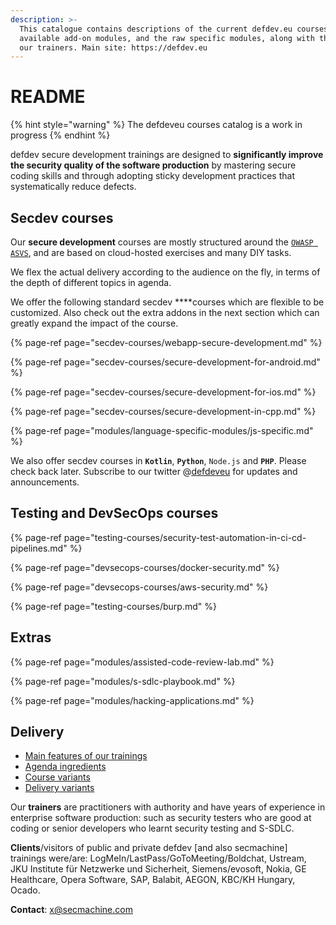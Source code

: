 ```yaml
---
description: >-
  This catalogue contains descriptions of the current defdev.eu courses, the
  available add-on modules, and the raw specific modules, along with the bios of
  our trainers. Main site: https://defdev.eu
---
```


# README

{% hint style="warning" %}
The defdeveu courses catalog is a work in progress
{% endhint %}

defdev secure development trainings are designed to **significantly improve the security quality of the software production** by mastering secure coding skills and through adopting sticky development practices that systematically reduce defects.

## Secdev courses

Our **secure development** courses are mostly structured around the [`OWASP ASVS`](https://github.com/OWASP/ASVS), and are based on cloud-hosted exercises and many DIY tasks.

We flex the actual delivery according to the audience on the fly, in terms of the depth of different topics in agenda.

We offer the following standard secdev ****courses which are flexible to be customized. Also check out the extra addons in the next section which can greatly expand the impact of the course.

{% page-ref page="secdev-courses/webapp-secure-development.md" %}

{% page-ref page="secdev-courses/secure-development-for-android.md" %}

{% page-ref page="secdev-courses/secure-development-for-ios.md" %}

{% page-ref page="secdev-courses/secure-development-in-cpp.md" %}

{% page-ref page="modules/language-specific-modules/js-specific.md" %}

We also offer secdev courses in **`Kotlin`**, **`Python`**, `Node.js` and **`PHP`**. Please check back later. Subscribe to our twitter @[defdeveu](https://twitter.com/defdeveu) for updates and announcements.

## Testing and DevSecOps courses

{% page-ref page="testing-courses/security-test-automation-in-ci-cd-pipelines.md" %}

{% page-ref page="devsecops-courses/docker-security.md" %}

{% page-ref page="devsecops-courses/aws-security.md" %}

{% page-ref page="testing-courses/burp.md" %}

## Extras

{% page-ref page="modules/assisted-code-review-lab.md" %}

{% page-ref page="modules/s-sdlc-playbook.md" %}

{% page-ref page="modules/hacking-applications.md" %}

## Delivery

* [Main features of our trainings](delivery/main-features.md)
* [Agenda ingredients](delivery/agenda-ingredients.md)
* [Course variants](delivery/course-variants.md)
* [Delivery variants](delivery/delivery-variants.md)

Our **trainers** are practitioners with authority and have years of experience in enterprise software production: such as security testers who are good at coding or senior developers who learnt security testing and S-SDLC.

**Clients**/visitors of public and private defdev \[and also secmachine\] trainings were/are: LogMeIn/LastPass/GoToMeeting/Boldchat, Ustream, JKU Institute für Netzwerke und Sicherheit, Siemens/evosoft, Nokia, GE Healthcare, Opera Software, SAP, Balabit, AEGON, KBC/KH Hungary, Ocado.

**Contact**: x@secmachine.com

